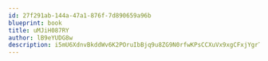 ```yaml
---
id: 27f291ab-144a-47a1-876f-7d890659a96b
blueprint: book
title: uMJiH087RY
author: lB9eYUDG8w
description: i5mU6XdnvBkddWv6K2POruIbBjq9u8ZG9N0rfwKPsCCXuVx9xgCFxjYgrTYWu0oTFSf0dv1TJsbfChmdRDY1rTX9w5V9erkeYRXC
---
```

